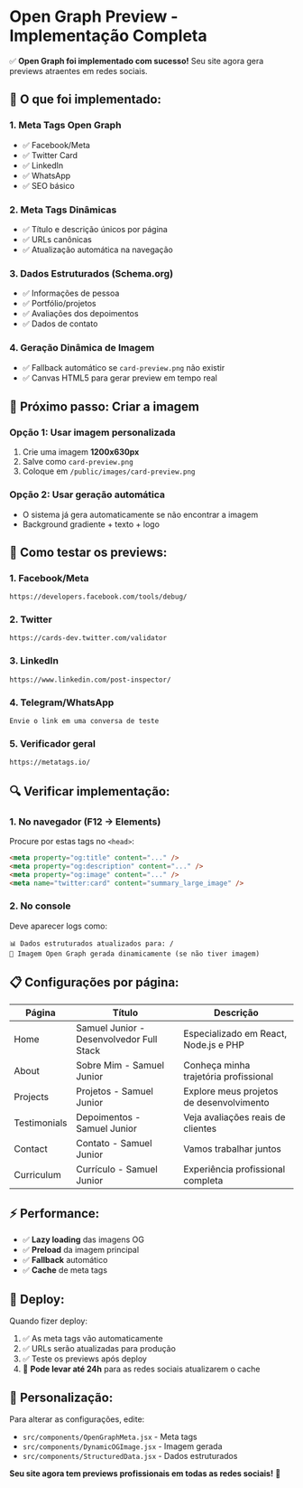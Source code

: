 # Open Graph Preview - Implementação Completa

✅ **Open Graph foi implementado com sucesso!** Seu site agora gera previews atraentes em redes sociais.

## 🎯 **O que foi implementado:**

### **1. Meta Tags Open Graph**
- ✅ Facebook/Meta
- ✅ Twitter Card
- ✅ LinkedIn
- ✅ WhatsApp
- ✅ SEO básico

### **2. Meta Tags Dinâmicas**
- ✅ Título e descrição únicos por página
- ✅ URLs canônicas
- ✅ Atualização automática na navegação

### **3. Dados Estruturados (Schema.org)**
- ✅ Informações de pessoa
- ✅ Portfólio/projetos
- ✅ Avaliações dos depoimentos
- ✅ Dados de contato

### **4. Geração Dinâmica de Imagem**
- ✅ Fallback automático se `card-preview.png` não existir
- ✅ Canvas HTML5 para gerar preview em tempo real

## 📸 **Próximo passo: Criar a imagem**

### **Opção 1: Usar imagem personalizada**
1. Crie uma imagem **1200x630px**
2. Salve como `card-preview.png`
3. Coloque em `/public/images/card-preview.png`

### **Opção 2: Usar geração automática**
- O sistema já gera automaticamente se não encontrar a imagem
- Background gradiente + texto + logo

## 🧪 **Como testar os previews:**

### **1. Facebook/Meta**
```
https://developers.facebook.com/tools/debug/
```

### **2. Twitter**
```
https://cards-dev.twitter.com/validator
```

### **3. LinkedIn**
```
https://www.linkedin.com/post-inspector/
```

### **4. Telegram/WhatsApp**
```
Envie o link em uma conversa de teste
```

### **5. Verificador geral**
```
https://metatags.io/
```

## 🔍 **Verificar implementação:**

### **1. No navegador (F12 → Elements)**
Procure por estas tags no `<head>`:
```html
<meta property="og:title" content="..." />
<meta property="og:description" content="..." />
<meta property="og:image" content="..." />
<meta name="twitter:card" content="summary_large_image" />
```

### **2. No console**
Deve aparecer logs como:
```
📊 Dados estruturados atualizados para: /
🎨 Imagem Open Graph gerada dinamicamente (se não tiver imagem)
```

## 📋 **Configurações por página:**

| Página | Título | Descrição |
|--------|--------|-----------|
| Home | Samuel Junior - Desenvolvedor Full Stack | Especializado em React, Node.js e PHP |
| About | Sobre Mim - Samuel Junior | Conheça minha trajetória profissional |
| Projects | Projetos - Samuel Junior | Explore meus projetos de desenvolvimento |
| Testimonials | Depoimentos - Samuel Junior | Veja avaliações reais de clientes |
| Contact | Contato - Samuel Junior | Vamos trabalhar juntos |
| Curriculum | Currículo - Samuel Junior | Experiência profissional completa |

## ⚡ **Performance:**

- ✅ **Lazy loading** das imagens OG
- ✅ **Preload** da imagem principal
- ✅ **Fallback** automático
- ✅ **Cache** de meta tags

## 🚀 **Deploy:**

Quando fizer deploy:
1. ✅ As meta tags vão automaticamente
2. ✅ URLs serão atualizadas para produção
3. ✅ Teste os previews após deploy
4. 🔄 **Pode levar até 24h** para as redes sociais atualizarem o cache

## 🎨 **Personalização:**

Para alterar as configurações, edite:
- `src/components/OpenGraphMeta.jsx` - Meta tags
- `src/components/DynamicOGImage.jsx` - Imagem gerada
- `src/components/StructuredData.jsx` - Dados estruturados

**Seu site agora tem previews profissionais em todas as redes sociais!** 🎉
